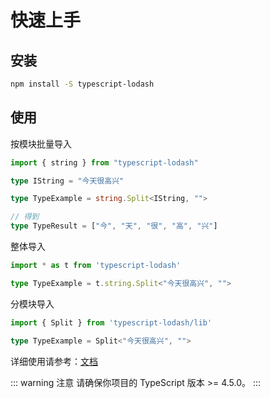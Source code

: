 # 快速上手

## 安装

```bash
npm install -S typescript-lodash
```

## 使用

按模块批量导入

```ts
import { string } from "typescript-lodash"

type IString = "今天很高兴"

type TypeExample = string.Split<IString, "">

// 得到
type TypeResult = ["今", "天", "很", "高", "兴"]
```

整体导入

```ts
import * as t from 'typescript-lodash'

type TypeExample = t.string.Split<"今天很高兴", "">
```

分模块导入

```ts
import { Split } from 'typescript-lodash/lib'

type TypeExample = Split<"今天很高兴", "">
```


详细使用请参考：[文档](/document/1.number.html)

::: warning 注意
请确保你项目的 TypeScript 版本 >= 4.5.0。
:::